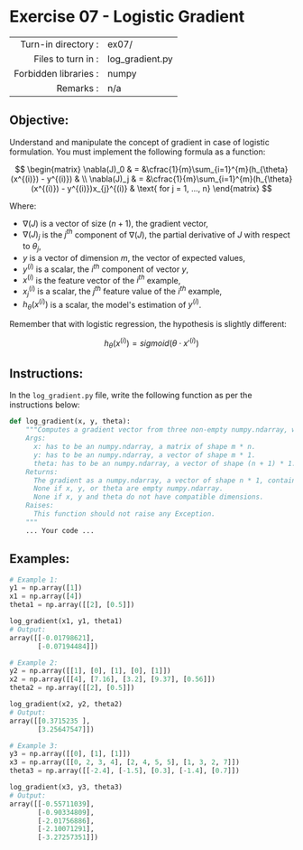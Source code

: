 # Exercise 07 - Logistic Gradient

|                         |                         |
| -----------------------:| ----------------------- |
|   Turn-in directory :   |  ex07/                  |
|   Files to turn in :    |  log_gradient.py        |
|   Forbidden libraries : |  numpy                  |
|   Remarks :             |  n/a                    |

## Objective:
Understand and manipulate the concept of gradient in case of logistic formulation.
You must implement the following formula as a function:  

$$
\begin{matrix}
\nabla(J)_0 &  = &\cfrac{1}{m}\sum_{i=1}^{m}(h_{\theta}(x^{(i)}) - y^{(i)}) & \\
\nabla(J)_j & = &\cfrac{1}{m}\sum_{i=1}^{m}(h_{\theta}(x^{(i)}) - y^{(i)})x_{j}^{(i)} & \text{ for j = 1, ..., n}    
\end{matrix}
$$

Where:
- $\nabla(J)$ is a vector of size $(n + 1)$, the gradient vector,
- $\nabla(J)_j$ is the $j^{th}$ component of $\nabla(J)$, the partial derivative of $J$ with respect to $\theta_j$,
- $y$ is a vector of dimension $m$, the vector of expected values,
- $y^{(i)}$ is a scalar, the $i^{th}$ component of vector $y$,
- $x^{(i)}$ is the feature vector of the $i^{th}$ example,
- $x^{(i)}_j$ is a scalar, the $j^{th}$ feature value of the $i^{th}$ example,
- $h_{\theta}(x^{(i)})$ is a scalar, the model's estimation of $y^{(i)}$.

Remember that with logistic regression, the hypothesis is slightly different:  

$$
h_{\theta}(x^{(i)}) = sigmoid( \theta \cdot x'^{(i)})
$$


## Instructions:
In the `log_gradient.py` file, write the following function as per the instructions below: 
```python
def log_gradient(x, y, theta):
    """Computes a gradient vector from three non-empty numpy.ndarray, with a for-loop. The three arrays must have compatible dimensions.
    Args:
      x: has to be an numpy.ndarray, a matrix of shape m * n.
      y: has to be an numpy.ndarray, a vector of shape m * 1.
      theta: has to be an numpy.ndarray, a vector of shape (n + 1) * 1.
    Returns:
      The gradient as a numpy.ndarray, a vector of shape n * 1, containing the result of the formula for all j.
      None if x, y, or theta are empty numpy.ndarray.
      None if x, y and theta do not have compatible dimensions.
    Raises:
      This function should not raise any Exception.
    """
    ... Your code ...
```
  
## Examples:
```python
# Example 1:
y1 = np.array([1])
x1 = np.array([4])
theta1 = np.array([[2], [0.5]])

log_gradient(x1, y1, theta1)
# Output:
array([[-0.01798621],
       [-0.07194484]])

# Example 2: 
y2 = np.array([[1], [0], [1], [0], [1]])
x2 = np.array([[4], [7.16], [3.2], [9.37], [0.56]])
theta2 = np.array([[2], [0.5]])

log_gradient(x2, y2, theta2)
# Output:
array([[0.3715235 ],
       [3.25647547]])

# Example 3: 
y3 = np.array([[0], [1], [1]])
x3 = np.array([[0, 2, 3, 4], [2, 4, 5, 5], [1, 3, 2, 7]])
theta3 = np.array([[-2.4], [-1.5], [0.3], [-1.4], [0.7]])

log_gradient(x3, y3, theta3)
# Output:
array([[-0.55711039],
       [-0.90334809],
       [-2.01756886],
       [-2.10071291],
       [-3.27257351]])
```
